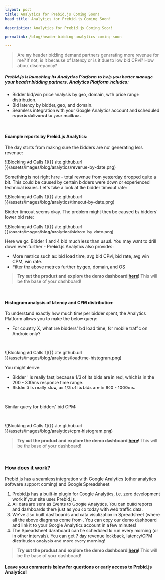 ```yaml
---
layout: post
title: Analytics for Prebid.js Coming Soon!
head_title: Analytics for Prebid.js Coming Soon!

description: Analytics for Prebid.js Coming Soon!

permalink: /blog/header-bidding-analytics-coming-soon

---
```



> Are my header bidding demand partners generating more revenue for me? If not, is it because of latency or is it due to low bid CPM? How about discrepancy?

##### Prebid.js is launching its Analytics Platform to help you better manage your header bidding partners. Analytics Platform includes:

- Bidder bid/win price analysis by geo, domain, with price range distribution.
- Bid latency by bidder, geo, and domain.
- Seamless integration with your Google Analytics account and scheduled reports delivered to your mailbox. 

<br>

#### Example reports by Prebid.js Analytics:

The day starts from making sure the bidders are not generating less revenue:

![Blocking Ad Calls 1]({{ site.github.url }}/assets/images/blog/analytics/revenue-by-date.png)

Something is not right here - total revenue from yesterday dropped quite a bit. This could be caused by certain bidders were down or experienced technical issues. Let's take a look at the bidder timeout rate:

![Blocking Ad Calls 1]({{ site.github.url }}/assets/images/blog/analytics/timeout-by-date.png)

Bidder timeout seems okay. The problem might then be caused by bidders' lower bid rate:

![Blocking Ad Calls 1]({{ site.github.url }}/assets/images/blog/analytics/bidrate-by-date.png)

Here we go. Bidder 1 and 4 bid much less than usual. You may want to drill down even further - Prebid.js Analytics also provides:

- More metrics such as: bid load time, avg bid CPM, bid rate, avg win CPM, win rate.
- Filter the above metrics further by geo, domain, and OS

> **Try out the product and explore the demo dashboard <a href="https://docs.google.com/spreadsheets/d/11czzvF5wczKoWGMrGgz0NFEOM7wsnAISbp_MpmGzogU/edit?usp=sharing" target="_blank">here</a>!** This will be the base of your dashboard!

<br>

#### Histogram analysis of latency and CPM distribution:

To understand exactly how much time per bidder spent, the Analytics Platform allows you to make the below query:

- For country X, what are bidders' bid load time, for mobile traffic on Android only?

<br>

![Blocking Ad Calls 1]({{ site.github.url }}/assets/images/blog/analytics/loadtime-histogram.png)

You might derive:

- Bidder 1 is really fast, because 1/3 of its bids are in red, which is in the 200 - 300ms response time range.
- Bidder 5 is really slow, as 1/3 of its bids are in 800 - 1000ms.

<br>

Similar query for bidders' bid CPM:

<br>

![Blocking Ad Calls 1]({{ site.github.url }}/assets/images/blog/analytics/cpm-histogram.png)

> **Try out the product and explore the demo dashboard <a href="https://docs.google.com/spreadsheets/d/11czzvF5wczKoWGMrGgz0NFEOM7wsnAISbp_MpmGzogU/edit?usp=sharing" target="_blank">here</a>!** This will be the base of your dashboard!

<br>

### How does it work?

Prebid.js has a seamless integration with Google Analytics (other analytics software support coming) and Google Spreadsheet.

1. Prebid.js has a built-in plugin for Google Analytics, i.e. zero development work if your site uses Prebid.js.
2. All data are sent as Events to Google Analytics. You can build reports and dashboards there just as you do today with web traffic data.
3. We've also built dashboards and data visulization in Spreadsheet (where all the above diagrams come from). You can copy our demo dashboard and link it to your Google Analytics account in a few minutes!
4. The Spreadsheet dashboard can be scheduled to run every morning (or in other intervals). You can get 7 day revenue lookback, latency/CPM distribution analysis and more every morning!

> **Try out the product and explore the demo dashboard <a href="https://docs.google.com/spreadsheets/d/11czzvF5wczKoWGMrGgz0NFEOM7wsnAISbp_MpmGzogU/edit?usp=sharing" target="_blank">here</a>!** This will be the base of your dashboard!

#### Leave your comments below for questions or early access to Prebid.js Analytics!


